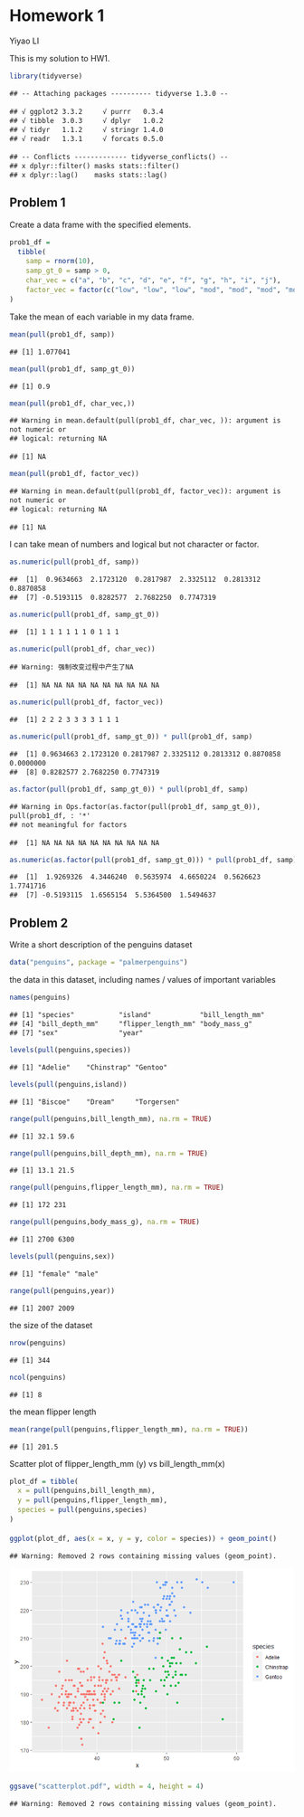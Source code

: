 Homework 1
================
Yiyao LI

This is my solution to HW1.

``` r
library(tidyverse)
```

    ## -- Attaching packages ---------- tidyverse 1.3.0 --

    ## √ ggplot2 3.3.2     √ purrr   0.3.4
    ## √ tibble  3.0.3     √ dplyr   1.0.2
    ## √ tidyr   1.1.2     √ stringr 1.4.0
    ## √ readr   1.3.1     √ forcats 0.5.0

    ## -- Conflicts ------------- tidyverse_conflicts() --
    ## x dplyr::filter() masks stats::filter()
    ## x dplyr::lag()    masks stats::lag()

## Problem 1

Create a data frame with the specified elements.

``` r
prob1_df = 
  tibble(
    samp = rnorm(10),
    samp_gt_0 = samp > 0,
    char_vec = c("a", "b", "c", "d", "e", "f", "g", "h", "i", "j"),
    factor_vec = factor(c("low", "low", "low", "mod", "mod", "mod", "mod", "high", "high", "high"))
)
```

Take the mean of each variable in my data frame.

``` r
mean(pull(prob1_df, samp))
```

    ## [1] 1.077041

``` r
mean(pull(prob1_df, samp_gt_0))
```

    ## [1] 0.9

``` r
mean(pull(prob1_df, char_vec,))
```

    ## Warning in mean.default(pull(prob1_df, char_vec, )): argument is not numeric or
    ## logical: returning NA

    ## [1] NA

``` r
mean(pull(prob1_df, factor_vec))
```

    ## Warning in mean.default(pull(prob1_df, factor_vec)): argument is not numeric or
    ## logical: returning NA

    ## [1] NA

I can take mean of numbers and logical but not character or factor.

``` r
as.numeric(pull(prob1_df, samp))
```

    ##  [1]  0.9634663  2.1723120  0.2817987  2.3325112  0.2813312  0.8870858
    ##  [7] -0.5193115  0.8282577  2.7682250  0.7747319

``` r
as.numeric(pull(prob1_df, samp_gt_0))
```

    ##  [1] 1 1 1 1 1 1 0 1 1 1

``` r
as.numeric(pull(prob1_df, char_vec))
```

    ## Warning: 强制改变过程中产生了NA

    ##  [1] NA NA NA NA NA NA NA NA NA NA

``` r
as.numeric(pull(prob1_df, factor_vec))
```

    ##  [1] 2 2 2 3 3 3 3 1 1 1

``` r
as.numeric(pull(prob1_df, samp_gt_0)) * pull(prob1_df, samp)
```

    ##  [1] 0.9634663 2.1723120 0.2817987 2.3325112 0.2813312 0.8870858 0.0000000
    ##  [8] 0.8282577 2.7682250 0.7747319

``` r
as.factor(pull(prob1_df, samp_gt_0)) * pull(prob1_df, samp)
```

    ## Warning in Ops.factor(as.factor(pull(prob1_df, samp_gt_0)), pull(prob1_df, : '*'
    ## not meaningful for factors

    ##  [1] NA NA NA NA NA NA NA NA NA NA

``` r
as.numeric(as.factor(pull(prob1_df, samp_gt_0))) * pull(prob1_df, samp)
```

    ##  [1]  1.9269326  4.3446240  0.5635974  4.6650224  0.5626623  1.7741716
    ##  [7] -0.5193115  1.6565154  5.5364500  1.5494637

## Problem 2

Write a short description of the penguins dataset

``` r
data("penguins", package = "palmerpenguins")
```

the data in this dataset, including names / values of important
variables

``` r
names(penguins)
```

    ## [1] "species"           "island"            "bill_length_mm"   
    ## [4] "bill_depth_mm"     "flipper_length_mm" "body_mass_g"      
    ## [7] "sex"               "year"

``` r
levels(pull(penguins,species))
```

    ## [1] "Adelie"    "Chinstrap" "Gentoo"

``` r
levels(pull(penguins,island))
```

    ## [1] "Biscoe"    "Dream"     "Torgersen"

``` r
range(pull(penguins,bill_length_mm), na.rm = TRUE)
```

    ## [1] 32.1 59.6

``` r
range(pull(penguins,bill_depth_mm), na.rm = TRUE)
```

    ## [1] 13.1 21.5

``` r
range(pull(penguins,flipper_length_mm), na.rm = TRUE)
```

    ## [1] 172 231

``` r
range(pull(penguins,body_mass_g), na.rm = TRUE)
```

    ## [1] 2700 6300

``` r
levels(pull(penguins,sex))
```

    ## [1] "female" "male"

``` r
range(pull(penguins,year))
```

    ## [1] 2007 2009

the size of the dataset

``` r
nrow(penguins)
```

    ## [1] 344

``` r
ncol(penguins)
```

    ## [1] 8

the mean flipper length

``` r
mean(range(pull(penguins,flipper_length_mm), na.rm = TRUE))
```

    ## [1] 201.5

Scatter plot of flipper\_length\_mm (y) vs bill\_length\_mm(x)

``` r
plot_df = tibble(
  x = pull(penguins,bill_length_mm),
  y = pull(penguins,flipper_length_mm),
  species = pull(penguins,species)
)

ggplot(plot_df, aes(x = x, y = y, color = species)) + geom_point()
```

    ## Warning: Removed 2 rows containing missing values (geom_point).

![](p8105_hw1_yl4605_files/figure-gfm/unnamed-chunk-8-1.png)<!-- -->

``` r
ggsave("scatterplot.pdf", width = 4, height = 4)
```

    ## Warning: Removed 2 rows containing missing values (geom_point).
